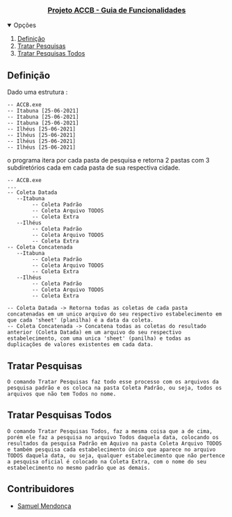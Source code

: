 <!-- PROJECT LOGO -->
<br />
<p align="center">
  <a href="https://github.com/smvasconcelos/ACCB_IT/tree/Executavel">
    <!-- <img src="./img/logo_2.png" alt="Logo" width="100"> -->
	<h3 align="center">Projeto ACCB - Guia de Funcionalidades</h3>
  </a>
</p>


<!-- TABLE OF CONTENTS -->
<details open="open">
  <summary>Opções</summary>
  <ol>
    <li>
        <a href="#definição">Definição</a><br>
    </li>
	<li>
        <a href="#tratar-pesquisas">Tratar Pesquisas</a><br>
	</li>
	<li>
        <a href="#tratar-pesquisas-todos">Tratar Pesquisas Todos</a><br>
	</li>
  </ol>
</details>

## Definição

Dado uma estrutura :

```
-- ACCB.exe
-- Itabuna [25-06-2021]
-- Itabuna [25-06-2021]
-- Itabuna [25-06-2021]
-- Ilhéus [25-06-2021]
-- Ilhéus [25-06-2021]
-- Ilhéus [25-06-2021]
-- Ilhéus [25-06-2021]
```

o programa itera por cada pasta de pesquisa e retorna 2 pastas com 3 subdiretórios cada em cada pasta de sua respectiva cidade.

```
-- ACCB.exe
...
-- Coleta Datada
   --Itabuna
		-- Coleta Padrão
		-- Coleta Arquivo TODOS
		-- Coleta Extra
   --Ilhéus
		-- Coleta Padrão
		-- Coleta Arquivo TODOS
		-- Coleta Extra
-- Coleta Concatenada
   --Itabuna
		-- Coleta Padrão
		-- Coleta Arquivo TODOS
		-- Coleta Extra
   --Ilhéus
		-- Coleta Padrão
		-- Coleta Arquivo TODOS
		-- Coleta Extra
```
	-- Coleta Datada -> Retorna todas as coletas de cada pasta concatenadas em um unico arquivo do seu respectivo estabelecimento em que cada 'sheet' (planilha) é a data da coleta.
	-- Coleta Concatenada -> Concatena todas as coletas do resultado anterior (Coleta Datada) em um arquivo do seu respectivo estabelecimento, com uma unica 'sheet' (panilha) e todas as duplicações de valores existentes em cada data.

## Tratar Pesquisas
```
O comando Tratar Pesquisas faz todo esse processo com os arquivos da pesquisa padrão e os coloca na pasta Coleta Padrão, ou seja, todos os arquivos que não tem Todos no nome.
```
## Tratar Pesquisas Todos
```
O comando Tratar Pesquisas Todos, faz a mesma coisa que a de cima, porém ele faz a pesquisa no arquivo Todos daquela data, colocando os resultados da pesquisa Padrão em Aquivo na pasta Coleta Arquivo TODOS e também pesquisa cada estabelecimento único que aparece no arquivo TODOS daquela data, ou seja, qualquer estabelecimento que não pertence a pesquisa oficial é colocado na Coleta Extra, com o nome do seu estabelecimento no mesmo padrão que as demais.
```

## Contribuidores

- [Samuel Mendonça](https://github.com/smvasconcelos)

